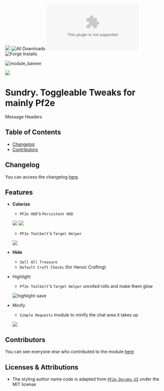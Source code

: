 ![](https://img.shields.io/badge/Foundry-v13-informational)
![All Downloads](https://img.shields.io/github/downloads/ChasarooniZ/sundry/total?color=5e0000&label=All%20Downloads)
![Latest Release Download Count](https://img.shields.io/github/downloads/ChasarooniZ/sundry/latest/module.zip)
![Forge Installs](https://img.shields.io/badge/dynamic/json?label=Forge%20Installs&query=package.installs&suffix=%25&url=https%3A%2F%2Fforge-vtt.com%2Fapi%2Fbazaar%2Fpackage%2Fsundry&colorB=4aa94a)

![module_banner](https://github.com/ChasarooniZ/pf2e-usage-updater/assets/79132112/3b2a4f8c-7ba1-4647-b073-d8ecac9d93a6)

[![](https://img.shields.io/badge/ko--fi-donate-%23FF5E5B?style=flat-square&logo=ko-fi&logoColor=white)](https://ko-fi.com/Chasarooni)


# Sundry. Toggleable Tweaks for mainly Pf2e

Message Headers

## Table of Contents

- [Changelog](#changelog)
- [Contributors](#contributors)

## Changelog

You can access the changelog [here](/CHANGELOG.md).

## Features


  - **Colorize**
    - `PF2e HUD`'s `Persistent HUD`
      
    ![](https://github.com/user-attachments/assets/250de37f-511a-439a-b07d-3e02abe3346a)
    ![](https://github.com/user-attachments/assets/9ea66861-1094-4a5d-bcfb-f2f701bfdb28)

    - `PF2e Toolbelt`'s `Target Helper`

    ![](https://github.com/user-attachments/assets/eb7b0c58-ac2b-4e85-8c0f-86f534cf8829)


  - **Hide**
    - `Sell All Treasure`
    - `Default Craft Checks` (for Heroic Crafting)
  - Highlight
    - `Pf2e Toolbelt`'s `Target Helper` unrolled rolls and make them glow

    ![highlight-save](https://github.com/user-attachments/assets/0f8e1237-da4a-4e1f-947e-df5e94294bf3)

  - Minify
    - `Simple Requests` module to minify the chat area it takes up
      
    ![](https://github.com/user-attachments/assets/b0d6f241-0000-4560-ab4c-077c3b5c36b3)


## Contributors

You can see everyone else who contributed to the module [here](CONTRIBUTORS.md)

## Licenses & Attributions

- The styling author name code is adapted from [`PF2e Dorako UI`](https://github.com/Dorako/pf2e-dorako-ui) under the MIT license

